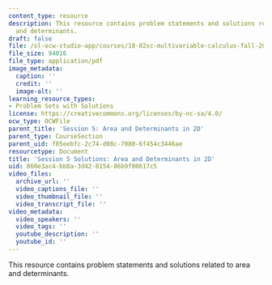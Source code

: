 ```yaml
---
content_type: resource
description: This resource contains problem statements and solutions related to area
  and determinants.
draft: false
file: /ol-ocw-studio-app/courses/18-02sc-multivariable-calculus-fall-2010/860e3ac4bb8a3d42815486b9f00617c5_MIT18_02SC_pb_5_comb.pdf
file_size: 94016
file_type: application/pdf
image_metadata:
  caption: ''
  credit: ''
  image-alt: ''
learning_resource_types:
- Problem Sets with Solutions
license: https://creativecommons.org/licenses/by-nc-sa/4.0/
ocw_type: OCWFile
parent_title: 'Session 5: Area and Determinants in 2D'
parent_type: CourseSection
parent_uid: f85eebfc-2c74-d08c-7980-6f454c3446ae
resourcetype: Document
title: 'Session 5 Solutions: Area and Determinants in 2D'
uid: 860e3ac4-bb8a-3d42-8154-86b9f00617c5
video_files:
  archive_url: ''
  video_captions_file: ''
  video_thumbnail_file: ''
  video_transcript_file: ''
video_metadata:
  video_speakers: ''
  video_tags: ''
  youtube_description: ''
  youtube_id: ''
---
```

This resource contains problem statements and solutions related to area and determinants.